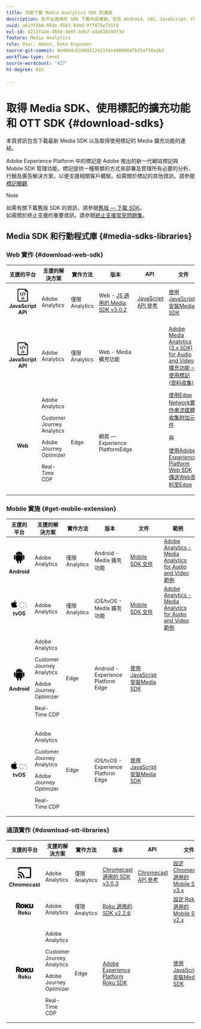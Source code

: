 ```yaml
---
title: 存取下載 Media Analytics SDK 的連結
description: 各平台適用的 SDK 下載內容連結，包括 Android、iOS、JavaScript、Chromecast 和 Roku。
uuid: a619fbb8-693e-4583-8dad-0ff875e715f8
exl-id: d211fa2e-d5b0-4e9f-bdb7-eda838194f3d
feature: Media Analytics
role: User, Admin, Data Engineer
source-git-commit: 4ed604cb1969212421fecd40996d7b25af50a2b2
workflow-type: tm+mt
source-wordcount: '427'
ht-degree: 81%

---
```


# 取得 Media SDK、使用標記的擴充功能和 OTT SDK {#download-sdks}

本頁資訊包含下載最新 Media SDK 以及取得使用標記的 Media 擴充功能的連結。

Adobe Experience Platform 中的標記是 Adobe 推出的新一代網站標記與 Mobile SDK 管理功能。標記提供一種簡單的方式來部署及管理所有必要的分析、行銷及廣告解決方案，以便支援相關客戶體驗。如需關於標記的其他資訊，請參閱[標記概觀](https://experienceleague.adobe.com/docs/platform-learn/data-collection/overview.html?lang=zh-Hant).


>[!NOTE]
>
>如需有關下載舊版 SDK 的資訊，請參閱[舊版 — 下載 SDK](/help/legacy/legacy-download-sdks.md)。<br>
>如需關於終止支援的重要資訊，請參閱[終止支援常見問題集](/help/additional-resources/end-of-support-faqs.md)。

## Media SDK 和行動程式庫 {#media-sdks-libraries}

### Web 實作 {#download-web-sdk}

| 支援的平台 | 支援的解決方案 | 實作方法 |  版本 |  API   |  文件 |  範例  |
|:---:|---|---|---|---| ---| ---|
| ![JavaScript圖示&#x200B;](assets/javascript-icon.png)</br>**JavaScript API** | Adobe Analytics | 僅限 Analytics | Web - [JS 適用的 Media SDK v3.0.2](https://github.com/Adobe-Marketing-Cloud/media-sdks/releases/tag/js-v3.0.2) | [JavaScript API 參考](https://adobe-marketing-cloud.github.io/media-sdks/reference/javascript_3x/index.html) | [使用JavaScript安裝Media SDK](/help/implementation/media-sdk/setup/web-implementation.md) | [JS 適用的 Media SDK v3.0.2 範例](https://github.com/Adobe-Marketing-Cloud/media-sdks/tree/master/sdks/js/3.x) |
| ![JavaScript圖示&#x200B;](assets/javascript-icon.png)</br>**JavaScript API** | Adobe Analytics | 僅限 Analytics | Web - Media 擴充功能 |  | [Adobe Media Analytics (3.x SDK) for Audio and Video 擴充功能 — 使用標記 (資料收集)](https://experienceleague.adobe.com/docs/experience-platform/tags/extensions/adobe/media-analytics-3x/overview.html?lang=zh-Hant) | [Adobe Media Analytics (3.x SDK) for Audio and Video 擴充功能範例](https://github.com/Adobe-Marketing-Cloud/media-sdks/tree/master/samples/launch/js/3.x) |
| </br>**Web** | Adobe Analytics<p>Customer Journey Analytics</p><p>Adobe Journey Optimizer</p><p>Real-Time CDP</p> | Edge | 網頁 — Experience PlatformEdge |  | [使用Edge Network實作串流媒體收集附加元件](/help/implementation/edge/implementation-edge.md) <p>與</p><p>[使用Adobe Experience Platform Web SDK傳送Web資料至Edge](/help/implementation/edge/edge-web-sdk.md)</p> | |

### Mobile 實施 {#get-mobile-extension}

| 支援的平台 | 支援的解決方案 | 實作方法 |  版本 |  文件   |  範例  |
|:---:|---|---|---|---|---|
| ![Android圖示&#x200B;](assets/android-icon.png)</br>**Android** | Adobe Analytics | 僅限 Analytics | Android - Media 擴充功能 | [Mobile SDK 文件](https://developer.adobe.com/client-sdks/documentation/adobe-media-analytics/) | [Adobe Analytics - Media Analytics for Audio and Video 範例](https://github.com/Adobe-Marketing-Cloud/media-sdks/tree/master/samples/launch/mobile/android) |
| ![Apple iOS 圖示&#x200B;](assets/ios-icon.png)<br>**tvOS** | Adobe Analytics | 僅限 Analytics | iOS/tvOS - Media 擴充功能 | [Mobile SDK 文件](https://developer.adobe.com/client-sdks/documentation/adobe-media-analytics/) | [Adobe Analytics - Media Analytics for Audio and Video 範例](https://github.com/adobe/aepsdk-media-ios/tree/main/TestApp) |
| ![Android圖示&#x200B;](assets/android-icon.png)</br>**Android** | <p>Adobe Analytics</p><p>Customer Journey Analytics</p><p>Adobe Journey Optimizer</p><p>Real-Time CDP</p> | Edge | Android - Experience Platform Edge | [使用JavaScript安裝Media SDK](/help/implementation/edge/implementation-edge.md) | |
| ![Apple iOS 圖示&#x200B;](assets/ios-icon.png)<br>**tvOS** | <p>Adobe Analytics</p><p>Customer Journey Analytics</p><p>Adobe Journey Optimizer</p><p>Real-Time CDP</p> | Edge | iOS/tvOS - Experience Platform Edge | [使用JavaScript安裝Media SDK](/help/implementation/edge/implementation-edge.md) |  |

### 過頂實作 {#download-ott-libraries}

| 支援的平台 | 支援的解決方案 | 實作方法 |  版本 |  API   |  文件 |
|:---:|---|---|---|---|---|
| ![Chromecast圖示&#x200B;](assets/chromecast-icon.png)</br>**Chromecast** | Adobe Analytics | 僅限 Analytics | [Chromecast 適用的 SDK v3.0.3](https://github.com/Adobe-Marketing-Cloud/media-sdks/releases/tag/chromecast-v3.0.3) | [Chromecast API 參考](https://adobe-marketing-cloud.github.io/media-sdks/reference/chromecast/) | [設定 Chromecast 適用的 Mobile SDK v3.x](/help/implementation/media-sdk/setup/set-up-chromecast.md) |
| ![Roku圖示&#x200B;](assets/roku-icon.png)</br>**Roku** | Adobe Analytics | 僅限 Analytics | [Roku 適用的 SDK v2.2.6](https://github.com/Adobe-Marketing-Cloud/media-sdks/releases/tag/roku-v2.2.6) |  | [設定 Roku 適用的 Mobile SDK v2.x](/help/implementation/media-sdk/setup/set-up-roku.md) |
| ![Roku圖示&#x200B;](assets/roku-icon.png)</br>**Roku** | <p>Adobe Analytics</p><p>Customer Journey Analytics</p><p>Adobe Journey Optimizer</p><p>Real-Time CDP</p> | Edge | [Adobe Experience Platform Roku SDK](https://github.com/adobe/aepsdk-roku/tree/main) |  | [使用JavaScript安裝Media SDK](/help/implementation/edge/implementation-edge.md) |
